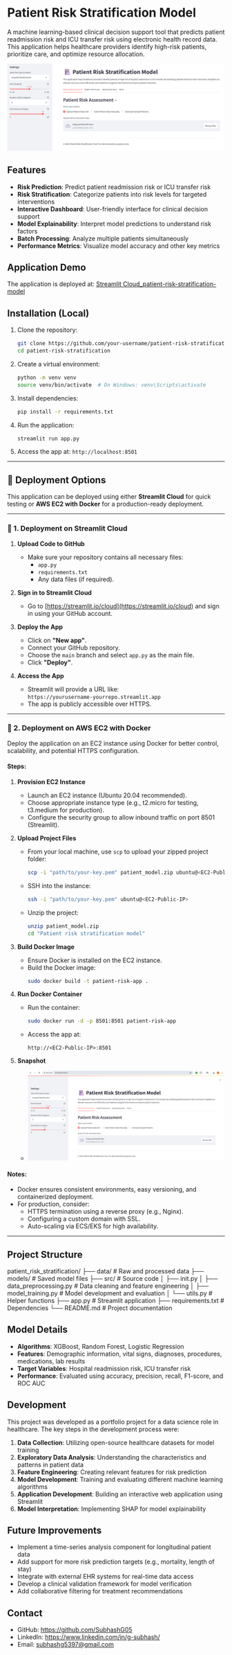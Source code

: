 # Patient Risk Stratification Model

A machine learning-based clinical decision support tool that predicts patient readmission risk and ICU transfer risk using electronic health record data. This application helps healthcare providers identify high-risk patients, prioritize care, and optimize resource allocation.

![Application Screenshot](streamlitapp.png)

## Features

- **Risk Prediction**: Predict patient readmission risk or ICU transfer risk
- **Risk Stratification**: Categorize patients into risk levels for targeted interventions
- **Interactive Dashboard**: User-friendly interface for clinical decision support
- **Model Explainability**: Interpret model predictions to understand risk factors
- **Batch Processing**: Analyze multiple patients simultaneously
- **Performance Metrics**: Visualize model accuracy and other key metrics

## Application Demo

The application is deployed at: [Streamlit Cloud_patient-risk-stratification-model](https://patient-risk-stratification-model.streamlit.app/)

## Installation (Local)

1. Clone the repository:
    ```bash
    git clone https://github.com/your-username/patient-risk-stratification.git
    cd patient-risk-stratification
    ```

2. Create a virtual environment:
    ```bash
    python -m venv venv
    source venv/bin/activate  # On Windows: venv\Scripts\activate
    ```

3. Install dependencies:
    ```bash
    pip install -r requirements.txt
    ```

4. Run the application:
    ```bash
    streamlit run app.py
    ```

5. Access the app at: `http://localhost:8501`

---

## 🚀 Deployment Options

This application can be deployed using either **Streamlit Cloud** for quick testing or **AWS EC2 with Docker** for a production-ready deployment.

---

### 📌 1. Deployment on Streamlit Cloud

1. **Upload Code to GitHub**
    - Make sure your repository contains all necessary files:
      - `app.py`
      - `requirements.txt`
      - Any data files (if required).

2. **Sign in to Streamlit Cloud**
    - Go to [https://streamlit.io/cloud](https://streamlit.io/cloud) and sign in using your GitHub account.

3. **Deploy the App**
    - Click on **"New app"**.
    - Connect your GitHub repository.
    - Choose the `main` branch and select `app.py` as the main file.
    - Click **"Deploy"**.

4. **Access the App**
    - Streamlit will provide a URL like:  
      `https://yourusername-yourrepo.streamlit.app`
    - The app is publicly accessible over HTTPS.

---

### 📌 2. Deployment on AWS EC2 with Docker

Deploy the application on an EC2 instance using Docker for better control, scalability, and potential HTTPS configuration.

#### Steps:

1. **Provision EC2 Instance**
    - Launch an EC2 instance (Ubuntu 20.04 recommended).
    - Choose appropriate instance type (e.g., t2.micro for testing, t3.medium for production).
    - Configure the security group to allow inbound traffic on port 8501 (Streamlit).

2. **Upload Project Files**
    - From your local machine, use `scp` to upload your zipped project folder:
      ```bash
      scp -i "path/to/your-key.pem" patient_model.zip ubuntu@<EC2-Public-IP>:/home/ubuntu/
      ```
    - SSH into the instance:
      ```bash
      ssh -i "path/to/your-key.pem" ubuntu@<EC2-Public-IP>
      ```
    - Unzip the project:
      ```bash
      unzip patient_model.zip
      cd "Patient risk stratification model"
      ```

3. **Build Docker Image**
    - Ensure Docker is installed on the EC2 instance.
    - Build the Docker image:
      ```bash
      sudo docker build -t patient-risk-app .
      ```

4. **Run Docker Container**
    - Run the container:
      ```bash
      sudo docker run -d -p 8501:8501 patient-risk-app
      ```
    - Access the app at:
      ```
      http://<EC2-Public-IP>:8501
      ```

5. **Snapshot**
    - ![EC2 Docker Deployment Screenshot](DockerDeployment.png)

#### Notes:
- Docker ensures consistent environments, easy versioning, and containerized deployment.
- For production, consider:
  - HTTPS termination using a reverse proxy (e.g., Nginx).
  - Configuring a custom domain with SSL.
  - Auto-scaling via ECS/EKS for high availability.

---

## Project Structure

patient_risk_stratification/
├── data/ # Raw and processed data
├── models/ # Saved model files
├── src/ # Source code
│ ├── init.py
│ ├── data_preprocessing.py # Data cleaning and feature engineering
│ ├── model_training.py # Model development and evaluation
│ └── utils.py # Helper functions
├── app.py # Streamlit application
├── requirements.txt # Dependencies
└── README.md # Project documentation

## Model Details

- **Algorithms**: XGBoost, Random Forest, Logistic Regression
- **Features**: Demographic information, vital signs, diagnoses, procedures, medications, lab results
- **Target Variables**: Hospital readmission risk, ICU transfer risk
- **Performance**: Evaluated using accuracy, precision, recall, F1-score, and ROC AUC

## Development

This project was developed as a portfolio project for a data science role in healthcare. The key steps in the development process were:

1. **Data Collection**: Utilizing open-source healthcare datasets for model training
2. **Exploratory Data Analysis**: Understanding the characteristics and patterns in patient data
3. **Feature Engineering**: Creating relevant features for risk prediction
4. **Model Development**: Training and evaluating different machine learning algorithms
5. **Application Development**: Building an interactive web application using Streamlit
6. **Model Interpretation**: Implementing SHAP for model explainability

## Future Improvements

- Implement a time-series analysis component for longitudinal patient data
- Add support for more risk prediction targets (e.g., mortality, length of stay)
- Integrate with external EHR systems for real-time data access
- Develop a clinical validation framework for model verification
- Add collaborative filtering for treatment recommendations

## Contact

- GitHub: https://github.com/SubhashG05
- LinkedIn: https://www.linkedin.com/in/g-subhash/
- Email: subhashg5397@gmail.com
